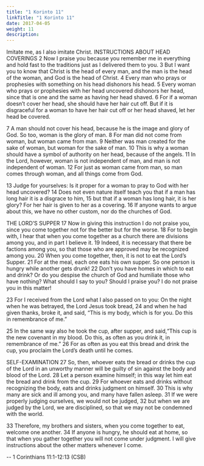 ```yaml
---
title: "1 Korinto 11"
linkTitle: "1 Korinto 11"
date: 2017-04-05
weight: 11
description:
---
```


Imitate me, as I also imitate Christ.
INSTRUCTIONS ABOUT HEAD COVERINGS
2 Now I praise you because you remember me in everything and hold fast to the traditions just as I delivered them to you. 3 But I want you to know that Christ is the head of every man, and the man is the head of the woman, and God is the head of Christ. 4 Every man who prays or prophesies with something on his head dishonors his head. 5 Every woman who prays or prophesies with her head uncovered dishonors her head, since that is one and the same as having her head shaved. 6 For if a woman doesn’t cover her head, she should have her hair cut off. But if it is disgraceful for a woman to have her hair cut off or her head shaved, let her head be covered.

7 A man should not cover his head, because he is the image and glory of God. So too, woman is the glory of man. 8 For man did not come from woman, but woman came from man. 9 Neither was man created for the sake of woman, but woman for the sake of man. 10 This is why a woman should have a symbol of authority on her head, because of the angels. 11 In the Lord, however, woman is not independent of man, and man is not independent of woman. 12 For just as woman came from man, so man comes through woman, and all things come from God.

13 Judge for yourselves: Is it proper for a woman to pray to God with her head uncovered? 14 Does not even nature itself teach you that if a man has long hair it is a disgrace to him, 15 but that if a woman has long hair, it is her glory? For her hair is given to her as a covering. 16 If anyone wants to argue about this, we have no other custom, nor do the churches of God.

THE LORD’S SUPPER
17 Now in giving this instruction I do not praise you, since you come together not for the better but for the worse. 18 For to begin with, I hear that when you come together as a church there are divisions among you, and in part I believe it. 19 Indeed, it is necessary that there be factions among you, so that those who are approved may be recognized among you. 20 When you come together, then, it is not to eat the Lord’s Supper. 21 For at the meal, each one eats his own supper. So one person is hungry while another gets drunk! 22 Don’t you have homes in which to eat and drink? Or do you despise the church of God and humiliate those who have nothing? What should I say to you? Should I praise you? I do not praise you in this matter!

23 For I received from the Lord what I also passed on to you: On the night when he was betrayed, the Lord Jesus took bread, 24 and when he had given thanks, broke it, and said, “This is my body, which is for you. Do this in remembrance of me.”

25 In the same way also he took the cup, after supper, and said,“This cup is the new covenant in my blood. Do this, as often as you drink it, in remembrance of me.” 26 For as often as you eat this bread and drink the cup, you proclaim the Lord’s death until he comes.

SELF-EXAMINATION
27 So, then, whoever eats the bread or drinks the cup of the Lord in an unworthy manner will be guilty of sin against the body and blood of the Lord. 28 Let a person examine himself; in this way let him eat the bread and drink from the cup. 29 For whoever eats and drinks without recognizing the body, eats and drinks judgment on himself. 30 This is why many are sick and ill among you, and many have fallen asleep. 31 If we were properly judging ourselves, we would not be judged, 32 but when we are judged by the Lord, we are disciplined, so that we may not be condemned with the world.

33 Therefore, my brothers and sisters, when you come together to eat, welcome one another. 34 If anyone is hungry, he should eat at home, so that when you gather together you will not come under judgment. I will give instructions about the other matters whenever I come.

 -- 1 Corinthians 11:1-12:13 (CSB)
